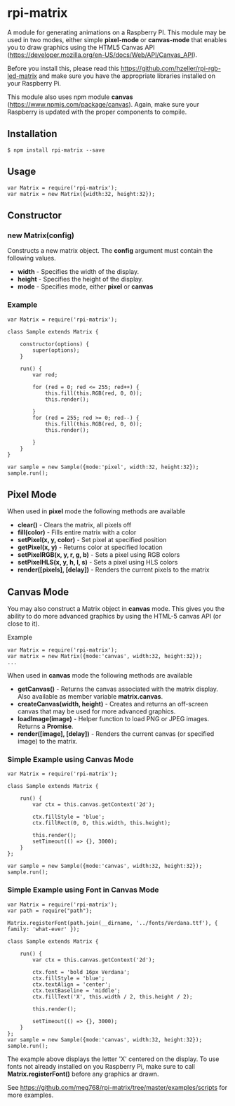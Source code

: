 # rpi-matrix

A module for generating animations on a Raspberry PI.
This module may be used in two modes, either simple **pixel-mode** or **canvas-mode**
that enables you to draw graphics using the HTML5 Canvas API (https://developer.mozilla.org/en-US/docs/Web/API/Canvas_API).

Before you install this, please read this https://github.com/hzeller/rpi-rgb-led-matrix
and make sure you have the appropriate libraries installed on your Raspberry Pi.

This module also uses npm module **canvas** (https://www.npmjs.com/package/canvas). Again, make sure your Raspberry
is updated with the proper components to compile.  

## Installation
	$ npm install rpi-matrix --save


## Usage

	var Matrix = require('rpi-matrix');
	var matrix = new Matrix({width:32, height:32});


## Constructor

### new Matrix(config)

Constructs a new matrix object. The **config** argument must contain the following values.

- **width**      - Specifies the width of the display.
- **height**     - Specifies the height of the display.
- **mode**       - Specifies mode, either **pixel** or **canvas**

### Example

	var Matrix = require('rpi-matrix');

    class Sample extends Matrix {

        constructor(options) {
            super(options);
        }

        run() {
            var red;

            for (red = 0; red <= 255; red++) {
                this.fill(this.RGB(red, 0, 0));
                this.render();
            
            }
            for (red = 255; red >= 0; red--) {
                this.fill(this.RGB(red, 0, 0));
                this.render();
            
            }    
        }
    }

    var sample = new Sample({mode:'pixel', width:32, height:32});
    sample.run();

## Pixel Mode


When used in **pixel** mode the following methods are available

- **clear()**                    - Clears the matrix, all pixels off
- **fill(color)**                - Fills entire matrix with a color
- **setPixel(x, y, color)**      - Set pixel at specified position
- **getPixel(x, y)**             - Returns color at specified location
- **setPixelRGB(x, y, r, g, b)** - Sets a pixel using RGB colors
- **setPixelHLS(x, y, h, l, s)** - Sets a pixel using HLS colors
- **render([pixels], [delay])**  - Renders the current pixels to the matrix

## Canvas Mode

You may also construct a Matrix object in **canvas** mode.
This gives you the ability to do more advanced graphics
by using the HTML-5 canvas API (or close to it).

Example

	var Matrix = require('rpi-matrix');
	var matrix = new Matrix({mode:'canvas', width:32, height:32});
    ...

When used in **canvas** mode the following methods are available

- **getCanvas()**                 - Returns the canvas associated with the matrix display. Also available as member variable **matrix.canvas**.
- **createCanvas(width, height)** - Creates and returns an off-screen canvas that may be used for more advanced graphics.
- **loadImage(image)**            - Helper function to load PNG or JPEG images. Returns a **Promise**.
- **render([image], [delay])**    - Renders the current canvas (or specified image) to the matrix.

### Simple Example using Canvas Mode

	var Matrix = require('rpi-matrix');

    class Sample extends Matrix {

        run() {
            var ctx = this.canvas.getContext('2d');

            ctx.fillStyle = 'blue';
            ctx.fillRect(0, 0, this.width, this.height);

            this.render();
            setTimeout(() => {}, 3000);
        }
    };

    var sample = new Sample({mode:'canvas', width:32, height:32});
    sample.run();

### Simple Example using Font in Canvas Mode

	var Matrix = require('rpi-matrix');
    var path = require("path");

    Matrix.registerFont(path.join(__dirname, '../fonts/Verdana.ttf'), { family: 'what-ever' });

    class Sample extends Matrix {

        run() {
            var ctx = this.canvas.getContext('2d');

            ctx.font = 'bold 16px Verdana';
            ctx.fillStyle = 'blue';
            ctx.textAlign = 'center';
            ctx.textBaseline = 'middle';
            ctx.fillText('X', this.width / 2, this.height / 2);

            this.render();

            setTimeout(() => {}, 3000);
        }
    };
    var sample = new Sample({mode:'canvas', width:32, height:32});
    sample.run();


The example above displays the letter 'X' centered on the display.
To use fonts not already installed on you Raspberry Pi, make sure to
call **Matrix.registerFont()** before any graphics ar drawn.

See https://github.com/meg768/rpi-matrix/tree/master/examples/scripts for more examples.